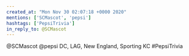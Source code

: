 ```yaml
---
created_at: "Mon Nov 30 02:07:18 +0000 2020"
mentions: ['SCMascot', 'pepsi']
hashtags: ['PepsiTrivia']
in_reply_to: @SCMascot
---
```


@SCMascot @pepsi DC, LAG, New England, Sporting KC #PepsiTrivia